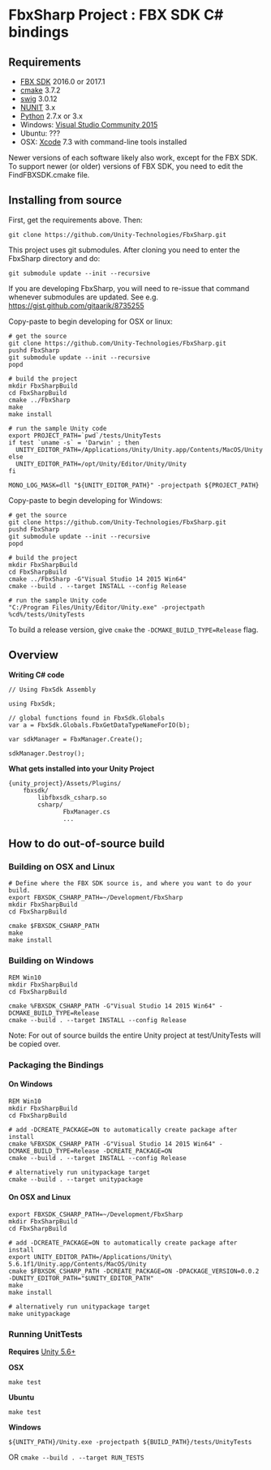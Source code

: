 # FbxSharp Project : FBX SDK C# bindings

## Requirements

* [FBX SDK](http://www.autodesk.com/products/fbx/overview) 2016.0 or 2017.1
* [cmake](https://cmake.org/download/) 3.7.2
* [swig](http://www.swig.org/download.html) 3.0.12
* [NUNIT](http://www.nunit.org/) 3.x
* [Python](https://www.python.org/downloads/) 2.7.x or 3.x
* Windows: [Visual Studio Community 2015](https://www.visualstudio.com/downloads/)
* Ubuntu: ???
* OSX: [Xcode](https://developer.apple.com/xcode/features/) 7.3 with command-line tools installed

Newer versions of each software likely also work, except for the FBX SDK. To support newer (or older) versions of FBX SDK, you need to edit the FindFBXSDK.cmake file.

## Installing from source

First, get the requirements above. Then:
```
git clone https://github.com/Unity-Technologies/FbxSharp.git
```
This project uses git submodules. After cloning you need to enter the FbxSharp directory and do:
```
git submodule update --init --recursive
```
If you are developing FbxSharp, you will need to re-issue that command whenever submodules are updated. See e.g.
https://gist.github.com/gitaarik/8735255


Copy-paste to begin developing for OSX or linux:
```
# get the source
git clone https://github.com/Unity-Technologies/FbxSharp.git
pushd FbxSharp
git submodule update --init --recursive
popd

# build the project
mkdir FbxSharpBuild
cd FbxSharpBuild
cmake ../FbxSharp
make
make install

# run the sample Unity code
export PROJECT_PATH=`pwd`/tests/UnityTests
if test `uname -s` = 'Darwin' ; then
  UNITY_EDITOR_PATH=/Applications/Unity/Unity.app/Contents/MacOS/Unity
else
  UNITY_EDITOR_PATH=/opt/Unity/Editor/Unity/Unity
fi

MONO_LOG_MASK=dll "${UNITY_EDITOR_PATH}" -projectpath ${PROJECT_PATH}
```

Copy-paste to begin developing for Windows:
```
# get the source
git clone https://github.com/Unity-Technologies/FbxSharp.git
pushd FbxSharp
git submodule update --init --recursive
popd

# build the project
mkdir FbxSharpBuild
cd FbxSharpBuild
cmake ../FbxSharp -G"Visual Studio 14 2015 Win64"
cmake --build . --target INSTALL --config Release

# run the sample Unity code
"C:/Program Files/Unity/Editor/Unity.exe" -projectpath %cd%/tests/UnityTests
```

To build a release version, give `cmake` the `-DCMAKE_BUILD_TYPE=Release` flag.

## Overview

**Writing C# code**
```
// Using FbxSdk Assembly

using FbxSdk;

// global functions found in FbxSdk.Globals
var a = FbxSdk.Globals.FbxGetDataTypeNameForIO(b);

var sdkManager = FbxManager.Create();

sdkManager.Destroy();
```

**What gets installed into your Unity Project**
```
{unity_project}/Assets/Plugins/
    fbxsdk/
        libfbxsdk_csharp.so
        csharp/
               FbxManager.cs
               ...
```               

## How to do out-of-source build

### Building on OSX and Linux
```
# Define where the FBX SDK source is, and where you want to do your build.
export FBXSDK_CSHARP_PATH=~/Development/FbxSharp
mkdir FbxSharpBuild
cd FbxSharpBuild

cmake $FBXSDK_CSHARP_PATH
make 
make install
```

### Building on Windows 
```
REM Win10
mkdir FbxSharpBuild
cd FbxSharpBuild

cmake %FBXSDK_CSHARP_PATH -G"Visual Studio 14 2015 Win64" -DCMAKE_BUILD_TYPE=Release
cmake --build . --target INSTALL --config Release
```

Note: For out of source builds the entire Unity project at test/UnityTests will be copied over.

### Packaging the Bindings

#### On Windows
```
REM Win10
mkdir FbxSharpBuild
cd FbxSharpBuild

# add -DCREATE_PACKAGE=ON to automatically create package after install
cmake %FBXSDK_CSHARP_PATH -G"Visual Studio 14 2015 Win64" -DCMAKE_BUILD_TYPE=Release -DCREATE_PACKAGE=ON
cmake --build . --target INSTALL --config Release

# alternatively run unitypackage target
cmake --build . --target unitypackage
```

#### On OSX and Linux
```
export FBXSDK_CSHARP_PATH=~/Development/FbxSharp
mkdir FbxSharpBuild
cd FbxSharpBuild

# add -DCREATE_PACKAGE=ON to automatically create package after install
export UNITY_EDITOR_PATH=/Applications/Unity\ 5.6.1f1/Unity.app/Contents/MacOS/Unity
cmake $FBXSDK_CSHARP_PATH -DCREATE_PACKAGE=ON -DPACKAGE_VERSION=0.0.2 -DUNITY_EDITOR_PATH="$UNITY_EDITOR_PATH"
make 
make install

# alternatively run unitypackage target
make unitypackage
```

### Running UnitTests

**Requires** [Unity 5.6+](https://store.unity.com/)

**OSX**
```
make test
```

**Ubuntu**

```
make test
```

**Windows**

```
${UNITY_PATH}/Unity.exe -projectpath ${BUILD_PATH}/tests/UnityTests
```

OR ```cmake --build . --target RUN_TESTS```
